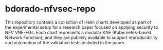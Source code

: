 # bdorado-nfvsec-repo

This repository contains a collection of Helm charts developed as part of the experimental setup for a research paper focused on applying security to NFV VNF-FGs. Each chart represents a modular KNF (Kubernetes-based Network Function), and they are publicly available to support reproducibility and automation of the validation tests included in the paper.
